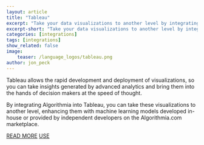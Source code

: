 ```yaml
---
layout: article
title: "Tableau"
excerpt: "Take your data visualizations to another level by integrating Algorithmia into Tableau"
excerpt-short: "Take your data visualizations to another level by integrating Algorithmia into Tableau"
categories: [integrations]
tags: [integrations]
show_related: false
image:
    teaser: /language_logos/tableau.png
author: jon_peck
---
```


Tableau allows the rapid development and deployment of visualizations, so you can take insights generated by advanced analytics and bring them into the hands of decision makers at the speed of thought.

By integrating Algorithmia into Tableau, you can take these visualizations to another level, enhancing them with machine learning models developed in-house or provided by independent developers on the Algorithmia.com marketplace.

<a href="https://algorithmia.com/blog/enrich-data-in-tableau-with-machine-learning-using-algorithmia" class="btn btn-default btn-primary"><i class="fa fa-book" aria-hidden="true"></i> READ MORE</a>
<a href="https://github.com/algorithmiaio/integrations/tree/master/Tableau" class="btn btn-default btn-primary"><i class="fa fa-code-fork" aria-hidden="true"></i> USE</a>

